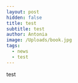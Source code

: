 ```yaml
---
layout: post
hidden: false
title: test
subtitle: test
author: Antonia
image: /Uploads/book.jpg
tags:
  - news
  - test
---
```

test
